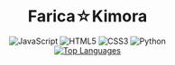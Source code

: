 <div align="center"> <h1>Farica☆Kimora</h1>
 </div>
<div align="center">
  <img alt="JavaScript" src="https://img.shields.io/badge/javascript%20-%23323330.svg?&style=for-the-badge&logo=javascript&logoColor=black&color=white"/>
  <img alt="HTML5" src="https://img.shields.io/badge/html5%20-%23323330.svg?&style=for-the-badge&logo=html5&logoColor=black&color=white"/>
  <img alt="CSS3" src="https://img.shields.io/badge/css3%20-%23323330.svg?&style=for-the-badge&logo=css3&logoColor=black&color=white"/>
  <img alt="Python" src="https://img.shields.io/badge/python%20-%23323330.svg?&style=for-the-badge&logo=python&logoColor=black&color=white"/>
</div>
<div align="center">
    <a href="https://github.com/farica-kimora/github-readme-stats">
        <img src="https://github-readme-stats.vercel.app/api/top-langs/?username=Farica-Kimora&layout=compact&langs_count=8"
            alt="Top Languages">
    </a>
</div>

